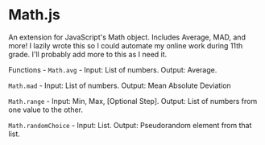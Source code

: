 # Math.js
An extension for JavaScript's Math object. Includes Average, MAD, and more! I lazily wrote this so I could automate my online work during 11th grade. I'll probably add more to this as I need it.

Functions - 
`Math.avg` - Input: List of numbers. Output: Average.

`Math.mad` - Input: List of numbers. Output: Mean Absolute Deviation

`Math.range` - Input: Min, Max, [Optional Step]. Output: List of numbers from one value to the other.

`Math.randomChoice` - Input: List. Output: Pseudorandom element from that list. 
